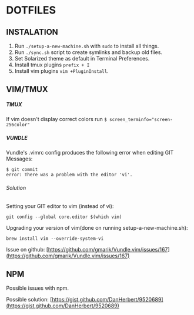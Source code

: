 # DOTFILES

## INSTALATION

1. Run ```./setup-a-new-machine.sh``` with ```sudo``` to install all things.
2. Run ```./sync.sh``` script to create symlinks and backup old files.  
3. Set Solarized theme as default in Terminal Preferences.
4. Install tmux plugins ```prefix + I```
4. Install vim plugins ```vim +PluginInstall```.

## VIM/TMUX

##### TMUX
If vim doesn't display correct colors run ```$ screen_terminfo="screen-256color"```

##### VUNDLE
Vundle's .vimrc config produces the following error when editing GIT Messages:
```
$ git commit
error: There was a problem with the editor 'vi'.
```
###### Solution

Setting your GIT editor to vim (instead of vi):
```
git config --global core.editor $(which vim)
```

Upgrading your version of vim(done on running setup-a-new-machine.sh):
```
brew install vim --override-system-vi
```

Issue on github: [https://github.com/gmarik/Vundle.vim/issues/167](https://github.com/gmarik/Vundle.vim/issues/167)

## NPM

Possible issues with npm.

Possible solution: [https://gist.github.com/DanHerbert/9520689](https://gist.github.com/DanHerbert/9520689)
